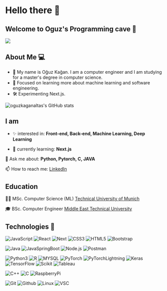 # Hello there :wave:

## Welcome to Oguz's Programming cave :gorilla:
![](https://media.giphy.com/media/MT5UUV1d4CXE2A37Dg/giphy.gif)

## About Me :computer:

- :wave:	My name is Oğuz Kağan. I am a computer engineer and I am studying for a master's degree in computer science.
- :pushpin:	Focused on learning more about machine learning and software engineering.
- :hammer_and_wrench:	Experimenting Next.js. 

![oguzkaganaltas's GitHub stats](https://github-readme-stats-sigma-five.vercel.app/api?username=oguzkaganaltas&show_icons=true)


## I am
- :sparkles: interested in: **Front-end, Back-end, Machine Learning, Deep Learning** 

- :seedling: currently learning: **Next.js**


💬 Ask me about: **Python, Pytorch, C, JAVA**

📫 How to reach me: [LinkedIn](https://www.linkedin.com/in/oguzkaganaltas/)


## Education

:man_student:		MSc. Computer Science (ML)
[Technical University of Munich](https://www.tum.de/en/)

:mortar_board:	BSc. Computer Engineer 
[Middle East Technical University](https://www.metu.edu.tr/)


## Technologies :star2:


![JavaScript](https://img.shields.io/badge/JavaScript-323330?style=for-the-badge&logo=javascript&logoColor=F7DF1E)
![React](https://img.shields.io/badge/React-20232A?style=for-the-badge&logo=react&logoColor=61DAFB)
![Next](https://img.shields.io/badge/Next.js-000000?style=for-the-badge&logo=next%2Ejs&logoColor=white)
![CSS3](https://img.shields.io/badge/CSS3-1572B6?style=for-the-badge&logo=css3&logoColor=white)
![HTML5](https://img.shields.io/badge/HTML5-E34F26?style=for-the-badge&logo=html5&logoColor=white)
![Bootstrap](https://img.shields.io/badge/Bootstrap-563D7C?style=for-the-badge&logo=bootstrap&logoColor=white)

![Java](https://img.shields.io/badge/Java-ED8B00?style=for-the-badge&logo=java&logoColor=white)
![JavaSpringBoot](https://img.shields.io/badge/Spring_Boot-6DB33F?style=for-the-badge&logo=springboot&logoColor=white)
![Node.js](https://img.shields.io/badge/Node.js-339933?style=for-the-badge&logo=nodedotjs&logoColor=white)
![Postman](https://img.shields.io/badge/Postman-FF6C37?style=for-the-badge&logo=Postman&logoColor=white)

![Python3](https://img.shields.io/badge/Python-3776AB?style=for-the-badge&logo=python&logoColor=white)
![R](https://img.shields.io/badge/R-276DC3?style=for-the-badge&logo=rColor=white)
![MYSQL](https://img.shields.io/badge/MySQL-4479A1?style=for-the-badge&logo=mysql&logoColor=white)
![PyTorch](https://img.shields.io/badge/PyTorch-EE4C2C?style=for-the-badge&logo=pytorch&logoColor=white)
![PyTorchLightning](https://img.shields.io/badge/PyTorch_Lightning-792EE5?style=for-the-badge&logo=pytorch-lightning&logoColor=white)
![Keras](https://img.shields.io/badge/Keras-D00000?style=for-the-badge&logo=keras&logoColor=white)
![TensorFlow](https://img.shields.io/badge/TensorFlow-FF6F00?style=for-the-badge&logo=tensorflow&logoColor=white)
![Scikit](https://img.shields.io/badge/scikit_learn-F7931E?style=for-the-badge&logo=scikit-learn&logoColor=white)
![Tableau](https://img.shields.io/badge/Tableau-E97627?style=for-the-badge&logo=tableau&logoColor=white)

![C++](https://img.shields.io/badge/C%2B%2B-00599C?style=for-the-badge&logo=c%2B%2B&logoColor=white)
![C](https://img.shields.io/badge/C-00599C?style=for-the-badge&logo=clogoColor=white)
![RaspberryPi](https://img.shields.io/badge/RASPBERRY%20PI-C51A4A.svg?&style=for-the-badge&logo=raspberry%20pi&logoColor=white)

![Git](https://img.shields.io/badge/Git-F05032?style=for-the-badge&logo=git&logoColor=white)
![Github](https://img.shields.io/badge/Github-181717?style=for-the-badge&logo=github&logoColor=white)
![Linux](https://img.shields.io/badge/Linux-FCC624?style=for-the-badge&logo=linux&logoColor=white)
![VSC](https://img.shields.io/badge/VSCode-007ACC?style=for-the-badge&logo=visual-studio-code&logoColor=white)

